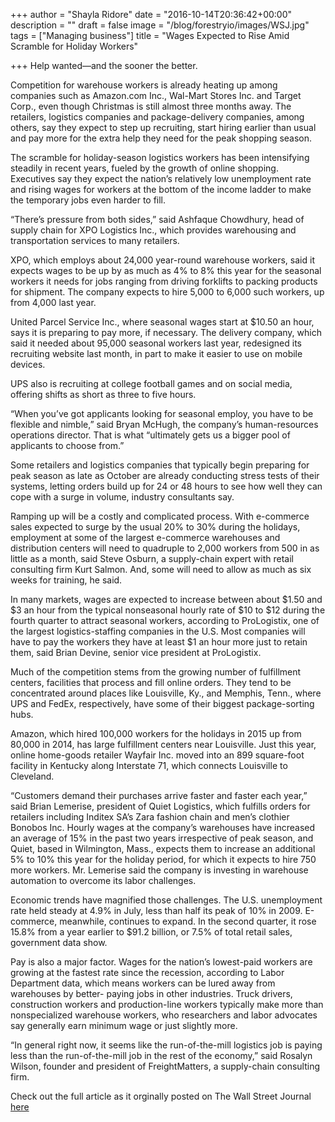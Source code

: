 +++
author = "Shayla Ridore"
date = "2016-10-14T20:36:42+00:00"
description = ""
draft = false
image = "/blog/forestryio/images/WSJ.jpg"
tags = ["Managing business"]
title = "Wages Expected to Rise Amid Scramble for Holiday Workers"

+++
Help wanted—and the sooner the better.

Competition for warehouse workers is already heating up among companies such as Amazon.com Inc., Wal-Mart Stores Inc. and Target Corp., even though Christmas is still almost three months away. The retailers, logistics companies and package-delivery companies, among others, say they expect to step up recruiting, start hiring earlier than usual and pay more for the extra help they need for the peak shopping season.

The scramble for holiday-season logistics workers has been intensifying steadily in recent years, fueled by the growth of online shopping. Executives say they expect the nation’s relatively low unemployment rate and rising wages for workers at the bottom of the income ladder to make the temporary jobs even harder to fill.

“There’s pressure from both sides,” said Ashfaque Chowdhury, head of supply chain for XPO Logistics Inc., which provides warehousing and transportation services to many retailers.

XPO, which employs about 24,000 year-round warehouse workers, said it expects wages to be up by as much as 4% to 8% this year for the seasonal workers it needs for jobs ranging from driving forklifts to packing products for shipment. The company expects to hire 5,000 to 6,000 such workers, up from 4,000 last year.

United Parcel Service Inc., where seasonal wages start at $10.50 an hour, says it is preparing to pay more, if necessary. The delivery company, which said it needed about 95,000 seasonal workers last year, redesigned its recruiting website last month, in part to make it easier to use on mobile devices.

UPS also is recruiting at college football games and on social media, offering shifts as short as three to five hours.

“When you’ve got applicants looking for seasonal employ, you have to be flexible and nimble,” said Bryan McHugh, the company’s human-resources operations director. That is what “ultimately gets us a bigger pool of applicants to choose from.”

Some retailers and logistics companies that typically begin preparing for peak season as late as October are already conducting stress tests of their systems, letting orders build up for 24 or 48 hours to see how well they can cope with a surge in volume, industry consultants say.

Ramping up will be a costly and complicated process. With e-commerce sales expected to surge by the usual 20% to 30% during the holidays, employment at some of the largest e-commerce warehouses and distribution centers will need to quadruple to 2,000 workers from 500 in as little as a month, said Steve Osburn, a supply-chain expert with retail consulting firm Kurt Salmon. And, some will need to allow as much as six weeks for training, he said.

In many markets, wages are expected to increase between about $1.50 and $3 an hour from the typical nonseasonal hourly rate of $10 to $12 during the fourth quarter to attract seasonal workers, according to ProLogistix, one of the largest logistics-staffing companies in the U.S. Most companies will have to pay the workers they have at least $1 an hour more just to retain them, said Brian Devine, senior vice president at ProLogistix.

Much of the competition stems from the growing number of fulfillment centers, facilities that process and fill online orders. They tend to be concentrated around places like Louisville, Ky., and Memphis, Tenn., where UPS and FedEx, respectively, have some of their biggest package-sorting hubs.

Amazon, which hired 100,000 workers for the holidays in 2015 up from 80,000 in 2014, has large fulfillment centers near Louisville. Just this year, online home-goods retailer Wayfair Inc. moved into an 899 square-foot facility in Kentucky along Interstate 71, which connects Louisville to Cleveland.

“Customers demand their purchases arrive faster and faster each year,” said Brian Lemerise, president of Quiet Logistics, which fulfills orders for retailers including Inditex SA’s Zara fashion chain and men’s clothier Bonobos Inc. Hourly wages at the company’s warehouses have increased an average of 15% in the past two years irrespective of peak season, and Quiet, based in Wilmington, Mass., expects them to increase an additional 5% to 10% this year for the holiday period, for which it expects to hire 750 more workers. Mr. Lemerise said the company is investing in warehouse automation to overcome its labor challenges.

Economic trends have magnified those challenges. The U.S. unemployment rate held steady at 4.9% in July, less than half its peak of 10% in 2009\. E-commerce, meanwhile, continues to expand. In the second quarter, it rose 15.8% from a year earlier to $91.2 billion, or 7.5% of total retail sales, government data show.

Pay is also a major factor. Wages for the nation’s lowest-paid workers are growing at the fastest rate since the recession, according to Labor Department data, which means workers can be lured away from warehouses by better- paying jobs in other industries. Truck drivers, construction workers and production-line workers typically make more than nonspecialized warehouse workers, who researchers and labor advocates say generally earn minimum wage or just slightly more.

“In general right now, it seems like the run-of-the-mill logistics job is paying less than the run-of-the-mill job in the rest of the economy,” said Rosalyn Wilson, founder and president of FreightMatters, a supply-chain consulting firm.

Check out the full article as it orginally posted on The Wall Street Journal [here](http://www.wsj.com/articles/wages-expected-to-rise-amid-scramble-for-holiday-workers-1473327002)